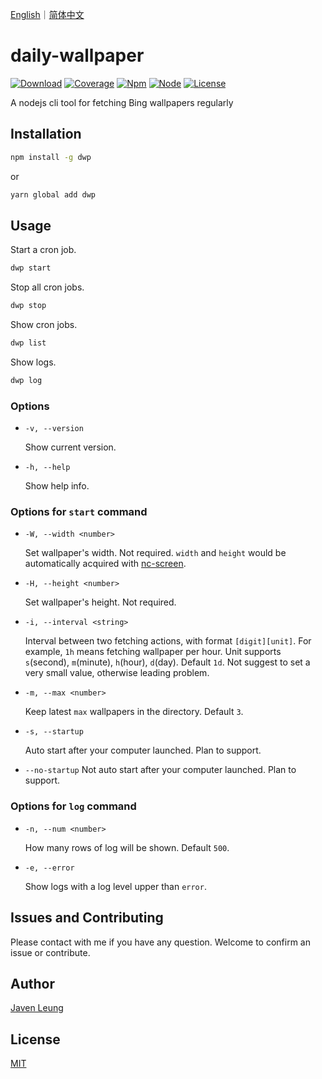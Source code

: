 <a href="README.md">English</a>｜<a href="README.zh_CN.md">简体中文</a>

# daily-wallpaper

[![Download](https://img.shields.io/npm/dw/dwp)](https://www.npmjs.com/package/dwp)
[![Coverage](https://img.shields.io/badge/coverage-100%25-brightgreen)](https://github.com/avennn/daily-wallpaper)
[![Npm](https://img.shields.io/npm/v/dwp)](https://github.com/avennn/daily-wallpaper)
[![Node](https://img.shields.io/node/v/dwp)](./package.json)
[![License](https://img.shields.io/npm/l/dwp)](./LICENSE)

A nodejs cli tool for fetching Bing wallpapers regularly

## Installation

```sh
npm install -g dwp
```

or

```sh
yarn global add dwp
```

## Usage

Start a cron job.

```bash
dwp start
```

Stop all cron jobs.

```bash
dwp stop
```

Show cron jobs.

```sh
dwp list
```

Show logs.

```sh
dwp log
```

### Options

- `-v, --version`

  Show current version.

- `-h, --help`

  Show help info.

### Options for `start` command

- `-W, --width <number>`

  Set wallpaper's width. Not required. `width` and `height` would be automatically acquired with [nc-screen](https://github.com/avennn/nc-screen).

- `-H, --height <number>`

  Set wallpaper's height. Not required.

- `-i, --interval <string>`

  Interval between two fetching actions, with format `[digit][unit]`. For example, `1h` means fetching wallpaper per hour. Unit supports `s`(second), `m`(minute), `h`(hour), `d`(day). Default `1d`. Not suggest to set a very small value, otherwise leading problem.

- `-m, --max <number>`

  Keep latest `max` wallpapers in the directory. Default `3`.

- `-s, --startup`

  Auto start after your computer launched. Plan to support.

- `--no-startup`
  Not auto start after your computer launched. Plan to support.

### Options for `log` command

- `-n, --num <number>`

  How many rows of log will be shown. Default `500`.

- `-e, --error`

  Show logs with a log level upper than `error`.

## Issues and Contributing

Please contact with me if you have any question. Welcome to confirm an issue or contribute.

## Author

[Javen Leung](https://github.com/avennn)

## License

[MIT](./LICENSE)
